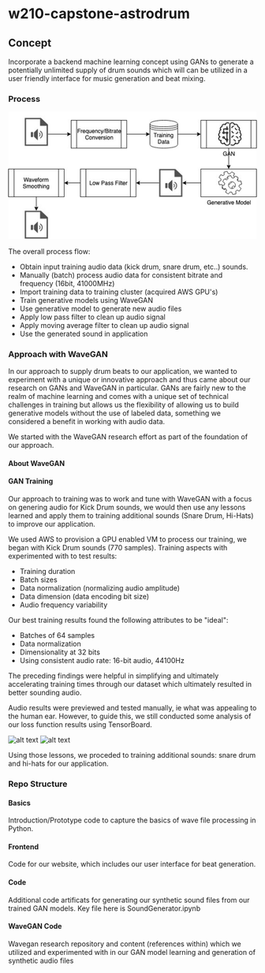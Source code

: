 # w210-capstone-astrodrum

## Concept

Incorporate a backend machine learning concept using GANs to generate a potentially unlimited supply of drum sounds which will can be utilized in a user friendly interface for music generation and beat mixing.

### Process

![alt text](frontend/images/overall_process.jpg)

The overall process flow:
* Obtain input training audio data (kick drum, snare drum, etc..) sounds.
* Manually (batch) process audio data for consistent bitrate and frequency (16bit, 41000MHz)
* Import training data to training cluster (acquired AWS GPU's)
* Train generative models using WaveGAN
* Use generative model to generate new audio files
* Apply low pass filter to clean up audio signal
* Apply moving average filter to clean up audio signal
* Use the generated sound in application

### Approach with WaveGAN

In our approach to supply drum beats to our application, we wanted to experiment with a unique or innovative approach and thus came about our research on GANs and WaveGAN in particular.  GANs are fairly new to the realm of machine learning and comes with a unique set of technical challenges in training but allows us the flexibility of allowing us to build generative models without the use of labeled data, something we considered a benefit in working with audio data.

We started with the WaveGAN research effort as part of the foundation of our approach.

#### About WaveGAN

#### GAN Training

Our approach to training was to work and tune with WaveGAN with a focus on genering audio for Kick Drum sounds, we would then use any lessons learned and apply them to training additional sounds (Snare Drum, Hi-Hats) to improve our application.

We used AWS to provision a GPU enabled VM to process our training, we began with Kick Drum sounds (770 samples).  Training aspects with experimented with to test results:
* Training duration
* Batch sizes
* Data normalization (normalizing audio amplitude)
* Data dimension (data encoding bit size)
* Audio frequency variability

Our best training results found the following attributes to be "ideal":
* Batches of 64 samples
* Data normalization
* Dimensionality at 32 bits
* Using consistent audio rate: 16-bit audio, 44100Hz

The preceding findings were helpful in simplifying and ultimately accelerating training times through our dataset which ultimately resulted in better sounding audio.

Audio results were previewed and tested manually, ie what was appealing to the human ear.  However, to guide this, we still conducted some analysis of our loss function results using TensorBoard.

![alt text](frontend/images/kick_2_0_D_loss.jpg)
![alt text](frontend/images/kick_2_0_G_loss.jpg)

Using those lessons, we proceded to training additional sounds: snare drum and hi-hats for our application.

### Repo Structure

#### Basics
Introduction/Prototype code to capture the basics of wave file processing in Python.

#### Frontend
Code for our website, which includes our user interface for beat generation.

#### Code
Additional code artificats for generating our synthetic sound files from our trained GAN models.  Key file here is SoundGenerator.ipynb

#### WaveGAN Code
Wavegan research repository  and content (references within) which we utilized and experimented with in our GAN model learning and generation of synthetic audio files

